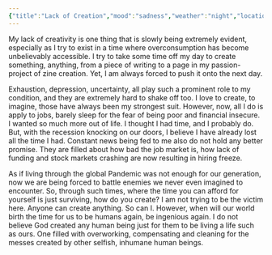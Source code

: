 ```yaml
---
{"title":"Lack of Creation","mood":"sadness","weather":"night","location":"Irivine, CA","dg-publish":true,"dg-note-icon":"black-hole","tags":["life","creation","creativity","l"],"updated":"2025-04-04T15:56:11.668-07:00","created":"2025-03-30T14:46:08.794-07:00","dg-path":"Journal/Pothole.md","permalink":"/journal/pothole/","dgPassFrontmatter":true,"noteIcon":"black-hole"}
---
```



My lack of creativity is one thing that is slowly being extremely evident, especially as I try to exist in a time where overconsumption has become unbelievably accessible. I try to take some time off my day to create something, anything, from a piece of writing to a page in my passion-project of zine creation. Yet, I am always forced to push it onto the next day.

Exhaustion, depression, uncertainty, all play such a prominent role to my condition, and they are extremely hard to shake off too. I love to create, to imagine, those have always been my strongest suit. However, now, all I do is apply to jobs, barely sleep for the fear of being poor and financial insecure. I wanted so much more out of life. I thought I had time, and I probably do. But, with the recession knocking on our doors, I believe I have already lost all the time I had. Constant news being fed to me also do not hold any better promise. They are filled about how bad the job market is, how lack of funding and stock markets crashing are now resulting in hiring freeze.

As if living through the global Pandemic was not enough for our generation, now we are being forced to battle enemies we never even imagined to encounter. So, through such times, where the time you can afford for yourself is just surviving, how do you create? I am not trying to be the victim here. Anyone can create anything. So can I. However, when will our world birth the time for us to be humans again, be ingenious again. I do not believe God created any human being just for them to be living a life such as ours. One filled with overworking, compensating and cleaning for the messes created by other selfish, inhumane human beings. 